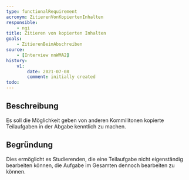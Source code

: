 ```yaml
---
type: functionalRequirement
acronym: ZitierenVonKopiertenInhalten
responsible: 
    - ngi
title: Zitieren von kopierten Inhalten
goals: 
    - ZitierenBeimAbschreiben
source:
    - [Interview nnWMA2]
history:
    v1:
        date: 2021-07-08
        comment: initially created
todo: 
---
```


## Beschreibung
Es soll die Möglichkeit geben von anderen Kommilitonen kopierte Teilaufgaben in der Abgabe kenntlich zu machen.

## Begründung
Dies ermöglicht es Studierenden, die eine Teilaufgabe nicht eigenständig bearbeiten können, die Aufgabe im Gesamten dennoch bearbeiten zu können.


